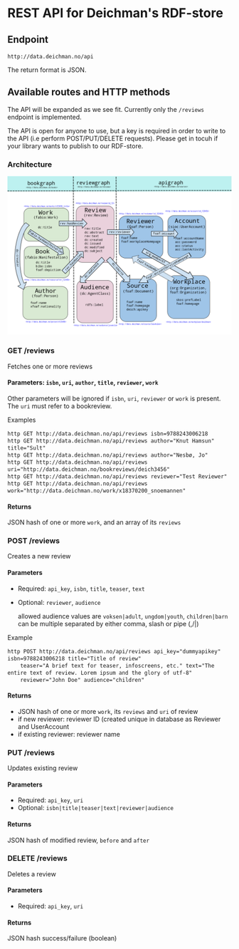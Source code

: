 # REST API for Deichman's RDF-store

## Endpoint
    http://data.deichman.no/api

The return format is JSON.

## Available routes and HTTP methods
The API will be expanded as we see fit. Currently only the `/reviews` endpoint is implemented.

The API is open for anyone to use, but a key is required in order to write to the API (i.e perform POST/PUT/DELETE requests). Please get in tocuh if your library wants to publish to our RDF-store.

### Architecture

![API architecture](https://github.com/digibib/data.deichman.api/raw/develop/doc/review_rdf.png)


### GET /reviews

Fetches one or more reviews

#### Parameters: `isbn`, `uri`, `author`, `title`, `reviewer`, `work`

Other parameters will be ignored if `isbn`, `uri`, `reviewer` or `work`  is present.
The `uri` must refer to a bookreview.

Examples
```
http GET http://data.deichman.no/api/reviews isbn=9788243006218
http GET http://data.deichman.no/api/reviews author="Knut Hamsun" title="Sult"
http GET http://data.deichman.no/api/reviews author="Nesbø, Jo"
http GET http://data.deichman.no/api/reviews uri="http://data.deichman.no/bookreviews/deich3456"
http GET http://data.deichman.no/api/reviews reviewer="Test Reviewer"
http GET http://data.deichman.no/api/reviews work="http://data.deichman.no/work/x18370200_snoemannen"
```
#### Returns

JSON hash of one or more `work`, and an array of its `reviews`

### POST /reviews

Creates a new review

#### Parameters

* Required: `api_key`, `isbn`, `title`, `teaser`, `text`
* Optional: `reviewer`, `audience`

    allowed audience values are `voksen|adult`, `ungdom|youth`, `children|barn`
    can be multiple separated by either comma, slash or pipe (,/|)    

Example
```
http POST http://data.deichman.no/api/reviews api_key="dummyapikey" isbn=9788243006218 title="Title of review"
    teaser="A brief text for teaser, infoscreens, etc." text="The entire text of review. Lorem ipsum and the glory of utf-8"
    reviewer="John Doe" audience="children"
```

#### Returns

* JSON hash of one or more `work`, its `reviews` and `uri` of review
* if new reviewer:      reviewer ID (created unique in database as Reviewer and UserAccount
* if existing reviewer: reviewer name

### PUT /reviews

Updates existing review

#### Parameters

* Required: `api_key`, `uri`
* Optional: `isbn|title|teaser|text|reviewer|audience`

#### Returns

JSON hash of modified review, `before` and `after`

### DELETE /reviews

Deletes a review

#### Parameters

* Required:  `api_key`, `uri`

#### Returns

JSON hash success/failure (boolean)
